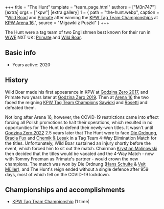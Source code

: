 +++
title = "The Hunt"
template = "team_page.html"
authors = ["M3n747"]
[extra]
orgs = ["kpw"]
[extra.gallery]
1 = { path = "the-hunt.webp", caption = "[Wild Boad](@/w/wild-boar.md) and [Primate](@/w/primate.md) after winning the [KPW Tag Team Championships](@/c/kpw-tag-team-championship.md) at [KPW Arena 16](@/e/kpw/2020-02-01-kpw-arena-16.md).", source = "Migawki z Puszki" }
+++

The Hunt were a tag team of two Englishmen best known for their run in [WWE](@/o/wwe.md) NXT UK: [Primate](@/w/primate.md) and [Wild Boar](@/w/wild-boar.md). 

## Basic info

* Years active: 2020

## History

Wild Boar made his first appearance in KPW at [Godzina Zero 2017](@/e/kpw/2017-08-12-kpw-godzina-zero-2017.md), and Primate two years later at [Godzina Zero 2019](@/e/kpw/2019-08-17-kpw-godzina-zero-2019.md). Then at [Arena 16](@/e/kpw/2020-02-01-kpw-arena-16.md) the two faced the reigning [KPW Tag Team Champions](@/c/kpw-tag-team-championship.md) [Sawicki](@/w/sawicki.md) and [Rosetti](@/w/rosetti.md) and defeated them.

Not long after Arena 16, however, the COVID-19 restrictions came into effect forcing all Polish promotions to halt their operations, which resulted in no opportunities for The Hunt to defend their newly-won titles. It wasn't until [Godzina Zero 2022](@/e/kpw/2022-09-17-kpw-godzina-zero-2022.md) 2.5 years later that The Hunt were to face [Die Ordnung](@/tt/die-ordnung.md), [Bracia Fux](@/tt/bracia-fux.md) and [Chemik & Lesak](@/tt/galaz-gregorianska.md) in a Tag Team 4-Way Elimination Match for the titles. Unfortunately, Wild Boar sustained an injury shortly before the event, which forced him to sit out the match. Chairman [Krystian Malinowski](@/w/krystian-malinowski.md) then decided that the titles would be vacated and the 4-Way Match - now with Tommy Freeman as Primate's partner - would crown the new champions. The match was won by Die Ordnung ([Hans Schulte](@/w/hans-schulte.md) & [Veit Müller](@/w/veit-mueller.md)), and The Hunt's reign ended without a single defence after 959 days, most of which fell on the COVID-19 lockdown.

## Championships and accomplishments
* [KPW Tag Team Championship](@/c/kpw-tag-team-championship.md) (1 time)
